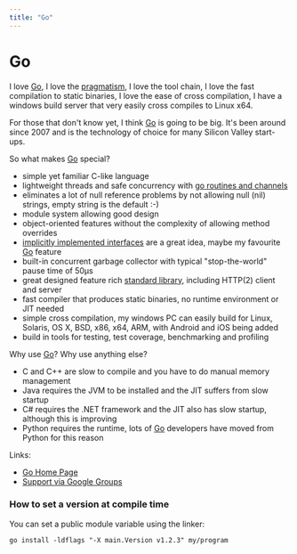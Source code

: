 ```yaml
---
title: "Go"
---
```

# Go

I love [Go](http://golang.org/), I love the [pragmatism](http://golang.org/doc/effective_go.html), I love the tool chain, I love the fast compilation to static binaries, I love the ease of cross compilation, I have a windows build server that very easily cross compiles to Linux x64. 

For those that don't know yet, I think [Go](http://golang.org/) is going to be big.  It's been around since 2007 and is the technology of choice for many Silicon Valley start-ups. 

So what makes [Go](http://golang.org/) special?
+ simple yet familiar C-like language
+ lightweight threads and safe concurrency with [go routines and channels](http://golang.org/doc/effective_go.html#concurrency)
+ eliminates a lot of null reference problems by not allowing null (nil) strings, empty string is the default :-)
+ module system allowing good design
+ object-oriented features without the complexity of allowing method overrides
+ [implicitly implemented interfaces](http://golang.org/doc/effective_go.html#interfaces) are a great idea, maybe my favourite [Go](http://golang.org/) feature
+ built-in concurrent garbage collector with typical "stop-the-world" pause time of 50µs
+ great designed feature rich [standard library](http://golang.org/pkg/), including HTTP(2) client and server 
+ fast compiler that produces static binaries, no runtime environment or JIT needed
+ simple cross compilation, my windows PC can easily build for Linux, Solaris, OS X, BSD, x86, x64, ARM, with Android and iOS being added
+ build in tools for testing, test coverage, benchmarking and profiling

Why use [Go](http://golang.org/)? Why use anything else?
+ C and C++ are slow to compile and you have to do manual memory management
+ Java requires the JVM to be installed and the JIT suffers from slow startup
+ C# requires the .NET framework and the JIT also has slow startup, although this is improving
+ Python requires the runtime, lots of [Go](http://golang.org/) developers have moved from Python for this reason

Links:
+ [Go Home Page](http://golang.org/)
+ [Support via Google Groups](https://groups.google.com/forum/#!forum/golang-nuts)

### How to set a version at compile time

You can set a public module variable using the linker:
```
go install -ldflags "-X main.Version v1.2.3" my/program
```